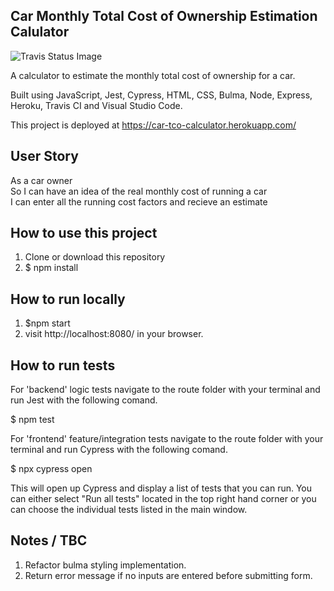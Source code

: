 ## Car Monthly Total Cost of Ownership Estimation Calulator

![Travis Status Image](https://travis-ci.com/jgeorgex/car-tco-calculator.svg?branch=master)

A calculator to estimate the monthly total cost of ownership for a car.

Built using JavaScript, Jest, Cypress, HTML, CSS, Bulma, Node, Express, Heroku, Travis CI and Visual Studio Code.

This project is deployed at https://car-tco-calculator.herokuapp.com/

## User Story

As a car owner <br>
So I can have an idea of the real monthly cost of running a car <br>
I can enter all the running cost factors and recieve an estimate <br>

## How to use this project

1. Clone or download this repository
2. \$ npm install

## How to run locally

1. \$npm start
2. visit http://localhost:8080/ in your browser.

## How to run tests

For 'backend' logic tests navigate to the route folder with your terminal and run Jest with the following comand. <br>

\$ npm test

For 'frontend' feature/integration tests navigate to the route folder with your terminal and run Cypress with the following comand. <br>

\$ npx cypress open <br>

This will open up Cypress and display a list of tests that you can run. You can either select "Run all tests" located in the top right hand corner or you can choose the individual tests listed in the main window.

## Notes / TBC

1. Refactor bulma styling implementation.
2. Return error message if no inputs are entered before submitting form.
